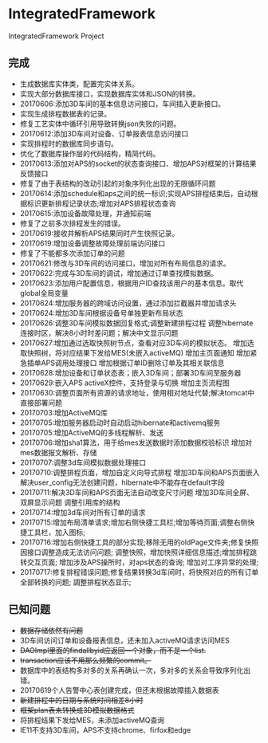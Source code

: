 # IntegratedFramework
IntegratedFramework Project
## 完成
* 生成数据库实体类，配置完实体关系。
* 实现大部分数据库接口，实现数据库实体和JSON的转换。
* 20170606:添加3D车间的基本信息访问接口，车间插入更新接口。
* 实现生成排程数据表的记录。
* 修复工艺实体中循环引用导致转换json失败的问题。
* 20170612:添加3D车间对设备、订单报表信息访问接口
* 实现排程时的数据库同步语句。
* 优化了数据库操作层的代码结构，精简代码。
* 20170613:添加对APS的socket的状态查询接口、增加APS对框架的计算结果反馈接口
* 修复了由于表结构的改动引起的对象序列化出现的无限循环问题
* 20170614:添加schedule和aps之间的统一标识;实现APS排程结束后，自动根据标识更新排程记录状态;增加对APS排程状态查询
* 20170615:添加设备故障处理，并通知前端
* 修复了之前多次排程发生的错误。
* 20170619:接收并解析APS结果同时产生快照记录。
* 20170619:增加设备调整故障处理前端访问接口
* 修复了不能都多次添加订单的问题
* 20170621:修改与3D车间的访问接口，增加对所有布局信息的请求。
* 20170622:完成与3D车间的调试，增加通过订单查找模拟数据。
* 20170623:添加用户配置信息，根据用户ID查找该用户的基本信息。取代global全局变量
* 20170624:增加服务器的跨域访问设置，通过添加拦截器并增加请求头
* 20170624:增加3D车间根据设备号单独更新布局状态
* 20170626:调整3D车间模拟数据回复格式;调整新建排程过程
           调整hibernate连接时区，解决8小时时差问题；解决中文显示问题
* 20170627:增加通过选取快照树节点，查看对应3D车间的模拟状态。
           增加选取快照树，将对应结果下发给MES(未嵌入activeMQ)
           增加主页面通知
           增加紧急插单APS调用处理接口
           增加根据订单ID删除订单及其相关联信息
* 20170628:增加设备和订单状态表；嵌入3D车间；部署3D车间至服务器
* 20170629:嵌入APS activeX控件，支持登录与切换
           增加主页流程图
* 20170630:调整页面所有资源的请求地址，使用相对地址代替;解决tomcat中直接部署问题
* 20170703:增加ActiveMQ库
* 20170705:增加服务器启动时自动启动hibernate和activemq服务
* 20170705:增加ActiveMQ的多线程解析、发送
* 20170706:增加sha1算法，用于给mes发送数据时添加数据校验标识
           增加对mes数据报文解析、存储
* 20170707:调整3d车间模拟数据处理接口
* 20170710:调整排程页面，增加自定义向导式排程
           增加3D车间和APS页面嵌入
           解决user_config无法创建问题，hibernate中不能存在default字段
* 20170711:解决3D车间和APS页面无法自动改变尺寸问题
           增加3D车间全屏、双屏显示问题
           调整引用库的结构
* 20170714:增加3d车间对所有订单的请求
* 20170715:增加布局清单请求;增加右侧快捷工具栏;增加等待页面;调整右侧快捷工具栏，加入图标;
* 20170716:增加右侧快捷工具的部分实现;移除无用的oldPage文件夹;修复快照因接口调整造成无法访问问题;
           调整快照，增加快照详细信息描述;增加排程跳转交互页面;
           增加涉及APS操所时，对aps状态的查询;
           增加对工序异常的处理;
* 20170717:修复排程错误问题;修复结果转换3d车间时，将快照对应的所有订单全部转换的问题;
            調整排程状态显示;

## 已知问题
* ~~数据存储依然有问题~~
* 3D车间访问订单和设备报表信息，还未加入activeMQ请求访问MES
* ~~DAOImpl里面的findallbyid应返回一个对象，而不是一个list.~~
* ~~transaction应该不用那么频繁的commit。~~
* 数据库中的表结构多对多的关系再确认一次，多对多的关系会导致序列化出错。
* 20170619个人告警中心表创建完成，但还未根据故障插入数据表
* ~~新建排程中的日期与系统时间相差8小时~~
* ~~框架plan表未转换成3D模拟数据格式~~
* 将排程结果下发给MES，未添加activeMQ查询
* IE11不支持3D车间，APS不支持chrome、firfox和edge